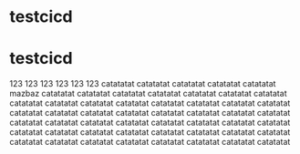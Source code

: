 # testcicd
# testcicd
123
123
123
123
123
123
catatatat
catatatat
catatatat
catatatat
catatatat
mazbaz
catatatat
catatatat
catatatat
catatatat
catatatat
catatatat
catatatat
catatatat
catatatat
catatatat
catatatat
catatatat
catatatat
catatatat
catatatat
catatatat
catatatat
catatatat
catatatat
catatatat
catatatat
catatatat
catatatat
catatatat
catatatat
catatatat
catatatat
catatatat
catatatat
catatatat
catatatat
catatatat
catatatat
catatatat
catatatat
catatatat
catatatat
catatatat
catatatat
catatatat
catatatat
catatatat
catatatat
catatatat
catatatat
catatatat
catatatat

